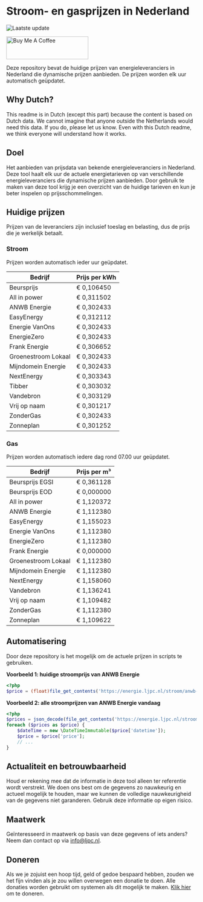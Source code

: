 # Stroom- en gasprijzen in Nederland

![Laatste update](https://img.shields.io/badge/laatste%20update-2023--09--13%2000%3A00%20CET-brightgreen)

<a href="https://www.buymeacoffee.com/Lars-" target="_blank"><img src="https://cdn.buymeacoffee.com/buttons/v2/default-orange.png" alt="Buy Me A Coffee" height="60" style="height: 60px !important;width: 217px !important;" ></a>

Deze repository bevat de huidige prijzen van energieleveranciers in Nederland die dynamische prijzen aanbieden. De prijzen worden elk uur automatisch geüpdatet.

## Why Dutch?

This readme is in Dutch (except this part) because the content is based on Dutch data. We cannot imagine that anyone outside the Netherlands would need this data. If you do, please let us know. Even with this Dutch readme, we think
everyone will understand how it works.

## Doel

Het aanbieden van prijsdata van bekende energieleveranciers in Nederland. Deze tool haalt elk uur de actuele energietarieven op van verschillende energieleveranciers die dynamische prijzen aanbieden. Door gebruik te maken van deze tool
krijg je een overzicht van de huidige tarieven en kun je beter inspelen op prijsschommelingen.

## Huidige prijzen

Prijzen van de leveranciers zijn inclusief toeslag en belasting, dus de prijs die je werkelijk betaalt.

### Stroom

Prijzen worden automatisch ieder uur geüpdatet.

 Bedrijf | Prijs per kWh 
---------|---------------
Beursprijs | € 0,106450
All in power | € 0,311502
ANWB Energie | € 0,302433
EasyEnergy | € 0,312112
Energie VanOns | € 0,302433
EnergieZero | € 0,302433
Frank Energie | € 0,306652
Groenestroom Lokaal | € 0,302433
Mijndomein Energie | € 0,302433
NextEnergy | € 0,303343
Tibber | € 0,303032
Vandebron | € 0,303129
Vrij op naam | € 0,301217
ZonderGas | € 0,302433
Zonneplan | € 0,301252


### Gas

Prijzen worden automatisch iedere dag rond 07.00 uur geüpdatet.

 Bedrijf | Prijs per m³ 
---------|--------------
Beursprijs EGSI | € 0,361128
Beursprijs EOD | € 0,000000
All in power | € 1,120372
ANWB Energie | € 1,112380
EasyEnergy | € 1,155023
Energie VanOns | € 1,112380
EnergieZero | € 1,112380
Frank Energie | € 0,000000
Groenestroom Lokaal | € 1,112380
Mijndomein Energie | € 1,112380
NextEnergy | € 1,158060
Vandebron | € 1,136241
Vrij op naam | € 1,109482
ZonderGas | € 1,112380
Zonneplan | € 1,109622


## Automatisering

Door deze repository is het mogelijk om de actuele prijzen in scripts te gebruiken.

**Voorbeeld 1: huidige stroomprijs van ANWB Energie**

```php
<?php
$price = (float)file_get_contents('https://energie.ljpc.nl/stroom/anwb-energie-nu.txt');

```

**Voorbeeld 2: alle stroomprijzen van ANWB Energie vandaag**

```php
<?php
$prices = json_decode(file_get_contents('https://energie.ljpc.nl/stroom/all-in-power-vandaag.json'),true);
foreach ($prices as $price) {
    $dateTime = new \DateTimeImmutable($price['datetime']);
    $price = $price['price'];
    // ...
}
```

## Actualiteit en betrouwbaarheid

Houd er rekening mee dat de informatie in deze tool alleen ter referentie wordt verstrekt. We doen ons best om de gegevens zo nauwkeurig en actueel mogelijk te houden, maar we kunnen de volledige nauwkeurigheid van de gegevens niet
garanderen. Gebruik deze informatie op eigen risico.

## Maatwerk

Geïnteresseerd in maatwerk op basis van deze gegevens of iets anders? Neem dan contact op
via [info@ljpc.nl](mailto:info@ljpc.nl?subject=Energie%20prijzen).

## Doneren

Als we je zojuist een hoop tijd, geld of gedoe bespaard hebben, zouden we het fijn vinden als je zou willen overwegen een
donatie te doen. Alle donaties worden gebruikt om systemen als dit mogelijk te
maken. [Klik hier](https://www.buymeacoffee.com/Lars-) om te doneren.
